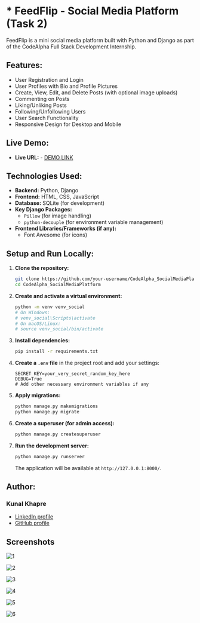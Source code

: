 # * FeedFlip - Social Media Platform (Task 2)

FeedFlip is a mini social media platform built with Python and Django as part of the CodeAlpha Full Stack Development Internship.

## Features:

*   User Registration and Login
*   User Profiles with Bio and Profile Pictures
*   Create, View, Edit, and Delete Posts (with optional image uploads)
*   Commenting on Posts
*   Liking/Unliking Posts
*   Following/Unfollowing Users
*   User Search Functionality
*   Responsive Design for Desktop and Mobile

  ## Live Demo:

*   **Live URL:** - [DEMO LINK](https://feedflip.pythonanywhere.com/)

## Technologies Used:

*   **Backend:** Python, Django
*   **Frontend:** HTML, CSS, JavaScript
*   **Database:** SQLite (for development)
*   **Key Django Packages:**
    *   `Pillow` (for image handling)
    *   `python-decouple` (for environment variable management)
*   **Frontend Libraries/Frameworks (if any):**
    *   Font Awesome (for icons)

## Setup and Run Locally:

1.  **Clone the repository:**
    ```bash
    git clone https://github.com/your-username/CodeAlpha_SocialMediaPlatform.git
    cd CodeAlpha_SocialMediaPlatform
    ```
2.  **Create and activate a virtual environment:**
    ```bash
    python -m venv venv_social
    # On Windows:
    # venv_social\Scripts\activate
    # On macOS/Linux:
    # source venv_social/bin/activate
    ```
3.  **Install dependencies:**
    ```bash
    pip install -r requirements.txt
    ```
4.  **Create a `.env` file** in the project root and add your settings:
    ```env
    SECRET_KEY=your_very_secret_random_key_here
    DEBUG=True
    # Add other necessary environment variables if any
    ```
5.  **Apply migrations:**
    ```bash
    python manage.py makemigrations
    python manage.py migrate
    ```
6.  **Create a superuser (for admin access):**
    ```bash
    python manage.py createsuperuser
    ```
7.  **Run the development server:**
    ```bash
    python manage.py runserver
    ```
    The application will be available at `http://127.0.0.1:8000/`.

## Author:
###  Kunal Khapre
*   [LinkedIn profile](https://www.linkedin.com/in/kunal-khapre-431096369)
*   [GitHub profile](https://github.com/kunalkhapre0)

## Screenshots 

![1](https://github.com/user-attachments/assets/f326fa81-e3fd-44d7-9362-d367ad735920)

![2](https://github.com/user-attachments/assets/d2214147-33d8-4d8c-8e96-93f447bab571)

![3](https://github.com/user-attachments/assets/4aafb2c7-f807-40b7-869e-87f3ca8834e5)

![4](https://github.com/user-attachments/assets/c00449e1-f057-4ade-9447-fa68325787a5)

![5](https://github.com/user-attachments/assets/f81fc21a-15f1-488b-b9c6-0bae65c780c6)

![6](https://github.com/user-attachments/assets/73c9d65b-355a-444b-9013-6767ae5ec8d2)
